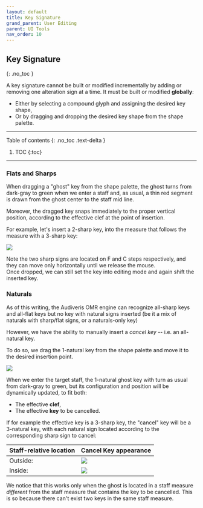 ```yaml
---
layout: default
title: Key Signature
grand_parent: User Editing
parent: UI Tools
nav_order: 10
---
```

## Key Signature
{: .no_toc }

A key signature cannot be built or modified incrementally by adding or removing one alteration
sign at a time.
It must be built or modified **globally**:
* Either by selecting a compound glyph and assigning the desired key shape,
* Or by dragging and dropping the desired key shape from the shape palette.

---
Table of contents
{: .no_toc .text-delta }

1. TOC
{:toc}
---

### Flats and Sharps

When dragging a "ghost" key from the shape palette, the ghost turns from dark-gray to green
when we enter a staff and, as usual, a thin red segment is drawn from the ghost center to the staff mid line.

Moreover, the dragged key snaps immediately to the proper vertical position, according to the
effective clef at the point of insertion.

For example, let's insert a 2-sharp key, into the measure
that follows the measure with a 3-sharp key:

![](../assets/images/key_drop.png)

Note the two sharp signs are located on F and C steps respectively, and they can move only
horizontally until we release the mouse.  
Once dropped, we can still set the key into editing mode and again shift the inserted key.

### Naturals

As of this writing, the Audiveris OMR engine can recognize all-sharp keys and all-flat keys but
no key with natural signs inserted
(be it a mix of naturals with sharp/flat signs, or a naturals-only key)

However, we have the ability to manually insert a _cancel key_ -- i.e. an all-natural key.

To do so, we drag the 1-natural key from the shape palette and move it to the desired insertion
point.

![](../assets/images/key_natural.png)

When we enter the target staff, the 1-natural ghost key with turn as usual from dark-gray to
green, but its configuration and position will be dynamically updated, to fit both:
* The effective **clef**,
* The effective **key** to be cancelled.

If for example the effective key is a 3-sharp key, the "cancel" key will be a 3-natural key,
with each natural sign located according to the corresponding sharp sign to cancel:

| Staff-relative location| Cancel Key appearance|
| --- | --- |
| Outside: | ![](../assets/images/key_natural_outside.png) |
| Inside: | ![](../assets/images/key_natural_inside.png) |


We notice that this works only when the ghost is located in a staff measure _different_ from
the staff measure that contains the key to be cancelled.
This is so because there can't exist two keys in the same staff measure.
